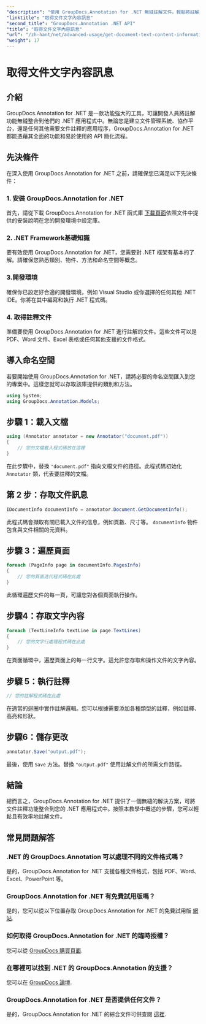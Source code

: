 ```yaml
---
"description": "使用 GroupDocs.Annotation for .NET 無縫註解文件。輕鬆將註解功能整合到您的 .NET 應用程式中。"
"linktitle": "取得文件文字內容訊息"
"second_title": "GroupDocs.Annotation .NET API"
"title": "取得文件文字內容訊息"
"url": "/zh-hant/net/advanced-usage/get-document-text-content-information/"
"weight": 17
---
```


# 取得文件文字內容訊息

## 介紹
GroupDocs.Annotation for .NET 是一款功能強大的工具，可讓開發人員將註解功能無縫整合到他們的 .NET 應用程式中。無論您是建立文件管理系統、協作平台，還是任何其他需要文件註釋的應用程序，GroupDocs.Annotation for .NET 都能憑藉其全面的功能和易於使用的 API 簡化流程。
## 先決條件
在深入使用 GroupDocs.Annotation for .NET 之前，請確保您已滿足以下先決條件：
### 1. 安裝 GroupDocs.Annotation for .NET
首先，請從下載 GroupDocs.Annotation for .NET 函式庫 [下載頁面](https://releases.groupdocs.com/annotation/net/)依照文件中提供的安裝說明在您的開發環境中設定庫。
### 2. .NET Framework基礎知識
要有效使用 GroupDocs.Annotation for .NET，您需要對 .NET 框架有基本的了解。請確保您熟悉類別、物件、方法和命名空間等概念。
### 3.開發環境
確保你已設定好合適的開發環境，例如 Visual Studio 或你選擇的任何其他 .NET IDE。你將在其中編寫和執行 .NET 程式碼。
### 4. 取得註釋文件
準備要使用 GroupDocs.Annotation for .NET 進行註解的文件。這些文件可以是 PDF、Word 文件、Excel 表格或任何其他支援的文件格式。

## 導入命名空間
若要開始使用 GroupDocs.Annotation for .NET，請將必要的命名空間匯入到您的專案中。這樣您就可以存取該庫提供的類別和方法。
```csharp
using System;
using GroupDocs.Annotation.Models;
```
## 步驟 1：載入文檔
```csharp
using (Annotator annotator = new Annotator("document.pdf"))
{
    // 您的文檔載入程式碼放在這裡
}
```
在此步驟中，替換 `"document.pdf"` 指向文檔文件的路徑。此程式碼初始化 `Annotator` 類，代表要註釋的文檔。
## 第 2 步：存取文件訊息
```csharp
IDocumentInfo documentInfo = annotator.Document.GetDocumentInfo();
```
此程式碼會擷取有關已載入文件的信息，例如頁數、尺寸等。 `documentInfo` 物件包含與文件相關的元資料。
## 步驟 3：遍歷頁面
```csharp
foreach (PageInfo page in documentInfo.PagesInfo)
{
    // 您的頁面迭代程式碼在此處
}
```
此循環遍歷文件的每一頁，可讓您對各個頁面執行操作。
## 步驟4：存取文字內容
```csharp
foreach (TextLineInfo textLine in page.TextLines)
{
    // 您的文字行處理程式碼在此處
}
```
在頁面循環中，遍歷頁面上的每一行文字。這允許您存取和操作文件的文字內容。
## 步驟 5：執行註釋
```csharp
// 您的註解程式碼在此處
```
在適當的迴圈中實作註解邏輯。您可以根據需要添加各種類型的註釋，例如註釋、高亮和形狀。
## 步驟6：儲存更改
```csharp
annotator.Save("output.pdf");
```
最後，使用 `Save` 方法。替換 `"output.pdf"` 使用註解文件的所需文件路徑。

## 結論
總而言之，GroupDocs.Annotation for .NET 提供了一個無縫的解決方案，可將文件註釋功能整合到您的 .NET 應用程式中。按照本教學中概述的步驟，您可以輕鬆且有效率地註解文件。
## 常見問題解答
### .NET 的 GroupDocs.Annotation 可以處理不同的文件格式嗎？
是的，GroupDocs.Annotation for .NET 支援各種文件格式，包括 PDF、Word、Excel、PowerPoint 等。
### GroupDocs.Annotation for .NET 有免費試用版嗎？
是的，您可以從以下位置存取 GroupDocs.Annotation for .NET 的免費試用版 [網站](https://releases。groupdocs.com/).
### 如何取得 GroupDocs.Annotation for .NET 的臨時授權？
您可以從 [GroupDocs 購買頁面](https://purchase。groupdocs.com/temporary-license/).
### 在哪裡可以找到 .NET 的 GroupDocs.Annotation 的支援？
您可以在 [GroupDocs 論壇](https://forum。groupdocs.com/c/annotation/10).
### GroupDocs.Annotation for .NET 是否提供任何文件？
是的，GroupDocs.Annotation for .NET 的綜合文件可供查閱 [這裡](https://tutorials。groupdocs.com/annotation/net/).